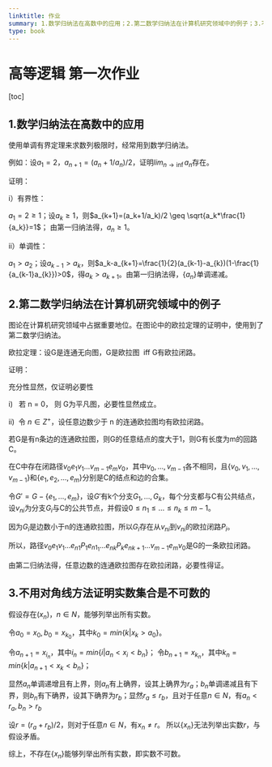 ```yaml
---
linktitle: 作业
summary: 1.数学归纳法在高数中的应用；2.第二数学归纳法在计算机研究领域中的例子；3.不用对角线方法证明实数集合是不可数的
type: book
---
```

# 高等逻辑 第一次作业

[toc]

## 1.数学归纳法在高数中的应用
使用单调有界定理来求数列极限时，经常用到数学归纳法。

例如：设$a_1=2$，$a_{n+1}=(a_n+1/a_n)/2$，证明$lim_{n \rightarrow \inf}a_n$存在。

证明：

i）有界性：

$a_{1}=2\geq 1$；设$a_{k}\geq 1$，则$a_{k+1}=(a_k+1/a_k)/2 \geq \sqrt{a_k*\frac{1}{a_k}}=1$；
由第一归纳法得，$a_{n}\geq 1$。

ii）单调性：

$a_1>a_2$；设$a_{k-1}>a_k$，则$a_k-a_{k+1}=\frac{1}{2}(a_{k-1}-a_{k})(1-\frac{1}{a_{k-1}a_{k}})>0$，得$a_k>a_{k+1}$。由第一归纳法得，$\lbrace a_{n}\rbrace$单调递减。

## 2.第二数学归纳法在计算机研究领域中的例子
图论在计算机研究领域中占据重要地位。在图论中的欧拉定理的证明中，使用到了第二数学归纳法。

欧拉定理：设G是连通无向图，G是欧拉图  iff G有欧拉闭路。

证明：

充分性显然，仅证明必要性

i)   若 n = 0， 则 G为平凡图，必要性显然成立。

ii)  令 $n \in Z^+$，设任意边数少于 n 的连通欧拉图均有欧拉闭路。

若G是有n条边的连通欧拉图，则G的任意结点的度大于1，则G有长度为m的回路C。

在C中存在闭路径$v_0e_1v_1...v_{m-1}e_mv_0$，其中$v_0,...,v_{m-1}$各不相同，且$\lbrace v_0,v_1,...,v_{m-1} \rbrace$和$\lbrace e_1,e_2,...,e_{m}\rbrace$分别是C的结点和边的合集。

令$G'=G-\lbrace e_1,...,e_m \rbrace$，设$G'$有k个分支$G_1,...,G_k$，每个分支都与C有公共结点，设$v_{ni}$为分支$G_i$与C的公共节点，并假设$0 \leq n_{1}\leq ... \leq n_{k}\leq m-1$。

因为$G_i$是边数小于n的连通欧拉图，所以$G_i$存在从$v_{ni}$到$v_{ni}$的欧拉闭路$P_i$。

所以，路径$v_0e_1v_1...e_{n1}P_1e_{n1_1}...e_{nk}P_ke_{nk+1}...v_{m-1}e_mv_0$是G的一条欧拉闭路。

由第二归纳法得，任意边数的连通欧拉图存在欧拉闭路，必要性得证。

## 3.不用对角线方法证明实数集合是不可数的
假设存在$(x_{n})， n \in N$，能够列举出所有实数。

令$a_0=x_0,b_0=x_{k_0}$，其中$k_0=min \lbrace k | x_{k} > a_0 \rbrace$。

令$a_{n+1}=x_{i_n}$，其中$i_n=min \lbrace i | a_{n}< x_{i} < b_n \rbrace$；
令$b_{n+1}=x_{k_n}$，其中$k_n=min \lbrace k | a_{n+1}< x_{k} < b_n \rbrace$；

显然$a_n$单调递增且有上界，则$a_n$有上确界，设其上确界为$r_a$；$b_n$单调递减且有下界，则$b_n$有下确界，设其下确界为$r_b$；显然$r_{a} \leq r_{b}$，且对于任意$n \in N$，有$a_n<r_a,b_n>r_b$

设$r=(r_a+r_b)/2$，则对于任意$n \in N$，有$x_{n} \neq r$。
所以$\lbrace x_{n}\rbrace$无法列举出实数$r$，与假设矛盾。

综上，不存在$\lbrace x_{n}\rbrace$能够列举出所有实数，即实数不可数。

